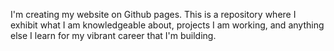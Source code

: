 I'm creating my website on Github pages. This is a repository where I exhibit what I am knowledgeable about, projects I am working, and anything else I learn for my vibrant career that I'm building. 